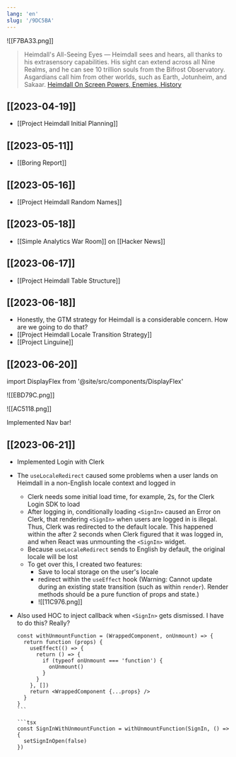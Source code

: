 ```yaml
---
lang: 'en'
slug: '/9DC5BA'
---
```


![[F7BA33.png]]

> Heimdall's All-Seeing Eyes — Heimdall sees and hears, all thanks to his extrasensory capabilities. His sight can extend across all Nine Realms, and he can see 10 trillion souls from the Bifrost Observatory. Asgardians call him from other worlds, such as Earth, Jotunheim, and Sakaar. [Heimdall On Screen Powers, Enemies, History](https://www.marvel.com/characters/heimdall/on-screen)

## [[2023-04-19]]

- [[Project Heimdall Initial Planning]]

## [[2023-05-11]]

- [[Boring Report]]

## [[2023-05-16]]

- [[Project Heimdall Random Names]]

## [[2023-05-18]]

- [[Simple Analytics War Room]] on [[Hacker News]]

## [[2023-06-17]]

- [[Project Heimdall Table Structure]]

## [[2023-06-18]]

- Honestly, the GTM strategy for Heimdall is a considerable concern. How are we going to do that?
- [[Project Heimdall Locale Transition Strategy]]
- [[Project Linguine]]

## [[2023-06-20]]

import DisplayFlex from '@site/src/components/DisplayFlex'

<DisplayFlex>

![[EBD79C.png]]

![[AC5118.png]]

</DisplayFlex>

Implemented Nav bar!

## [[2023-06-21]]

- Implemented Login with Clerk
- The `useLocaleRedirect` caused some problems when a user lands on Heimdall in a non-English locale context and logged in
  - Clerk needs some initial load time, for example, 2s, for the Clerk Login SDK to load
  - After logging in, conditionally loading `<SignIn>` caused an Error on Clerk, that rendering `<SignIn>` when users are logged in is illegal. Thus, Clerk was redirected to the default locale. This happened within the after 2 seconds when Clerk figured that it was logged in, and when React was unmounting the `<SignIn>` widget.
  - Because `useLocaleRedirect` sends to English by default, the original locale will be lost
  - To get over this, I created two features:
    - Save to local storage on the user's locale
    - redirect within the `useEffect` hook (Warning: Cannot update during an existing state transition (such as within `render`). Render methods should be a pure function of props and state.)
    - ![[11C976.png]]
- Also used HOC to inject callback when `<SignIn>` gets dismissed. I have to do this? Really?

  ````tsx
  const withUnmountFunction = (WrappedComponent, onUnmount) => {
    return function (props) {
      useEffect(() => {
        return () => {
          if (typeof onUnmount === 'function') {
            onUnmount()
          }
        }
      }, [])
      return <WrappedComponent {...props} />
    }
  }
  ```

  ```tsx
  const SignInWithUnmountFunction = withUnmountFunction(SignIn, () => {
    setSignInOpen(false)
  })
  ````
